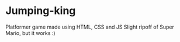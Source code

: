 # Jumping-king
Platformer game made using HTML, CSS and JS
Slight ripoff of Super Mario, but it works :)

